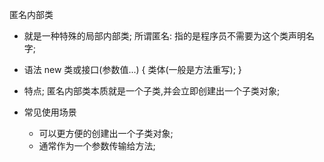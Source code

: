 匿名内部类
- 就是一种特殊的局部内部类; 所谓匿名: 指的是程序员不需要为这个类声明名字;
- 语法
new 类或接口(参数值...) {
    类体(一般是方法重写);
}
- 特点; 匿名内部类本质就是一个子类,并会立即创建出一个子类对象; 

- 常见使用场景
    - 可以更方便的创建出一个子类对象; 
    - 通常作为一个参数传输给方法; 